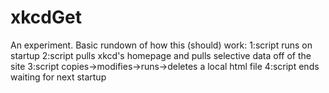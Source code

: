# xkcdGet
An experiment.
Basic rundown of how this (should) work:
1:script runs on startup
2:script pulls xkcd's homepage and pulls selective data off of the site
3:script copies->modifies->runs->deletes a local html file
4:script ends waiting for next startup 
